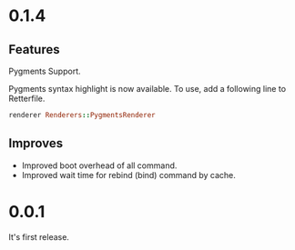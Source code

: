 # 0.1.4

## Features

Pygments Support.

Pygments syntax highlight is now available.
To use, add a following line to Retterfile.

```ruby
renderer Renderers::PygmentsRenderer
```

## Improves

* Improved boot overhead of all command.
* Improved wait time for rebind (bind) command by cache.

# 0.0.1

It's first release.
